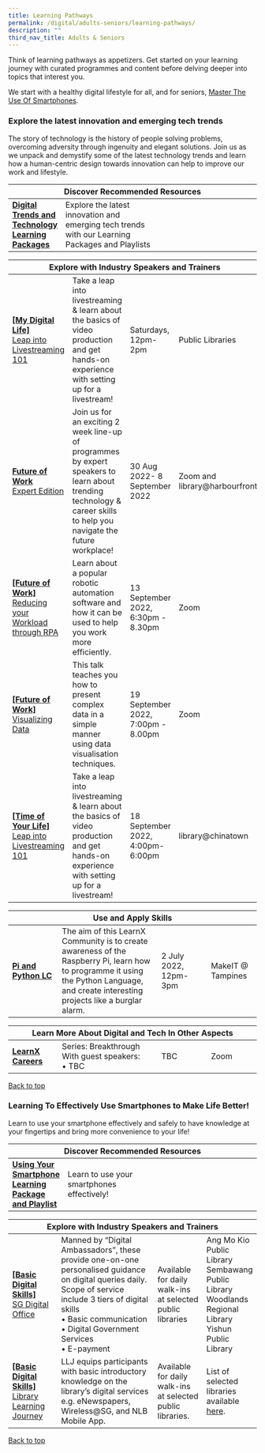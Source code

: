 ```yaml
---
title: Learning Pathways
permalink: /digital/adults-seniors/learning-pathways/
description: ""
third_nav_title: Adults & Seniors
---
```

<style type="text/css">
/* Links */
.content a { color: #322987; }
.content a:focus,
.content a:hover { color: #28216c; }

/* Button Outline */
.bp-button { padding-left: 1.5rem; padding-right: 1.5rem; }
.bp-button.is-primary-outline { border: 1px solid #322987; color: #322987; background-color: transparent; text-decoration: none; }
.bp-button.is-primary-outline:focus,
.bp-button.is-primary-outline:hover { border: 1px solid #322987; color: #cff2e8; background-color: #322987; text-decoration: none; }

/* Responsive Iframe */
.responsive-iframe { position: absolute; top: 0; left: 0; bottom: 0; right: 0; width: 100%; height: 100%; }
.responsive-iframe-container { position: relative; overflow: hidden; width: 100%; }
.responsive-iframe-container.ratio-16by9 { padding-top: 56.25%; }
.responsive-iframe-container.ratio-4by3 { padding-top: 75%; }
.responsive-iframe-container.ratio-3by2 { padding-top: 66.66%; }
.responsive-iframe-container.ratio-1by1 { padding-top: 100%; }
</style>
Think of learning pathways as appetizers. Get started on your learning journey with curated programmes and content before delving deeper into topics that interest you.

We start with a healthy digital lifestyle for all, and for seniors, <a href="#effectively-use-smartphones ">Master The Use Of Smartphones</a>.

<h3><b>Explore the latest innovation and emerging tech trends</b></h3>
The story of technology is the history of people solving problems, overcoming adversity through ingenuity and elegant solutions. Join us as we unpack and demystify some of the latest technology trends and learn how a human-centric design towards innovation can help to improve our work and lifestyle.

<div class="horizontal-scroll margin--bottom--lg">
  <table class="generic-table">
    <thead>
      <tr>
        <th colspan="4" class="is-uppercase has-weight-normal">Discover Recommended Resources</th>
      </tr>
    </thead>
    <tbody>
      <tr>
        <td style="width: 20%;"><a href="/digital/adults-seniors/content" target="_blank"><b>Digital Trends and Technology Learning Packages</b></a></td>
        <td style="width: 40%;">Explore the latest innovation and emerging tech trends with our Learning Packages and Playlists</td>
        <td style="width: 20%;"></td>
        <td style="width: 20%;"></td>
      </tr>
    </tbody>
  </table>
</div>

<div class="horizontal-scroll margin--bottom--lg">
  <table class="generic-table">
    <thead>
      <tr>
        <th colspan="4" class="is-uppercase has-weight-normal">Explore with Industry Speakers and Trainers</th>
      </tr>
    </thead>
    <tbody>
			<tr>
<td><a href="https://www.eventbrite.com/cc/my-digital-life-303169" target="_blank"><b>[My Digital Life]</b><br>Leap into Livestreaming 101</a></td>
        <td>Take a leap into livestreaming & learn about the basics of video production and get hands-on experience with setting up for a livestream!</td>
        <td>Saturdays, 12pm-2pm</td>
        <td>Public Libraries</td>
      </tr>
      <tr>
        <td style="width: 20%;"><a href="https://go.gov.sg/fowee2022" target="_blank"><b>Future of Work</b><br>Expert Edition</a></td>
        <td style="width: 40%;">Join us for an exciting 2 week line-up of programmes by expert speakers to learn about trending technology & career skills to help you navigate the future workplace!</td>
        <td style="width: 20%;"> 30 Aug 2022- 8 September 2022<br></td>
        <td style="width: 20%;">Zoom and library@harbourfront</td>
      </tr>
			<tr>
<td><a href="https://www.eventbrite.sg/e/reducing-your-workload-through-rpa-future-of-work-tickets-394955702137?aff=odcleoeventsincollection" target="_blank"><b>[Future of Work]</b><br>Reducing your Workload through RPA</a></td>
        <td>Learn about a popular robotic automation software and how it can be used to help you work more efficiently.
</td>
        <td>13 September 2022, <br>6:30pm - 8.30pm</td>
        <td>Zoom</td>
      </tr>
<tr>
<td><a href="https://www.eventbrite.sg/e/visualizing-data-future-of-work-tickets-409772389247?aff=odcleoeventsincollection" target="_blank"><b>[Future of Work]</b><br>Visualizing Data
</a></td>
        <td>This talk teaches you how to present complex data in a simple manner using data visualisation techniques.
</td>
        <td>19 September 2022, <br>7:00pm - 8.00pm</td>
        <td>Zoom</td>
      </tr>
			<tr>
	<td><a href="https://www.eventbrite.sg/e/leap-into-livestreaming-101-time-of-your-life-registration-398727934987" target="_blank"><b>[Time of Your Life]</b><br>Leap into Livestreaming 101
</a></td>
        <td>Take a leap into livestreaming & learn about the basics of video production and get hands-on experience with setting up for a livestream!
</td>
        <td> 18 September 2022, <br>4:00pm-6:00pm</td>
        <td>library@chinatown</td>
      </tr>
			    </tbody>
  </table>
</div>

<div class="horizontal-scroll margin--bottom--lg">
  <table class="generic-table">
    <thead>
      <tr>
        <th colspan="4" class="is-uppercase has-weight-normal">Use and Apply Skills</th>
      </tr>
    </thead>
    <tbody>
      <tr>
        <td style="width: 20%;"><a href="https://go.gov.sg/lcsessions" target="_blank"><b>Pi and Python LC</b></a></td>
        <td style="width: 40%;">The aim of this LearnX Community is to create awareness of the Raspberry Pi, learn how to programme it using the Python Language, and create interesting projects like a burglar alarm.</td>
        <td style="width: 20%;">2 July 2022, <br>12pm-3pm</td>
        <td style="width: 20%;">MakeIT @ Tampines</td>
      </tr>
    </tbody>
  </table>
</div>

<div class="horizontal-scroll margin--bottom--lg">
  <table class="generic-table">
    <thead>
      <tr>
        <th colspan="4" class="is-uppercase has-weight-normal">Learn More About Digital and Tech In Other Aspects</th>
      </tr>
    </thead>
    <tbody>
      <tr>
        <td style="width: 20%;"><a href="https://learning.nlb.gov.sg/careers/adults-seniors/learning-pathways" target="_blank"><b>LearnX Careers</b><br></a></td>
        <td style="width: 40%;">Series: Breakthrough<br>
With guest speakers:<br>
•	TBC<br></td>
        <td style="width: 20%;">TBC</td>
        <td style="width: 20%;">Zoom</td>
      </tr>
  </tbody>
  </table>
</div>

<p class="has-text-right margin--top--xl"><a href="#main-content">Back to top</a></p>


<h3 id="effectively-use-smartphones" class="margin--bottom--lg"><b>Learning To Effectively Use Smartphones to Make Life Better!</b></h3>
Learn to use your smartphone effectively and safely to have knowledge at your fingertips and bring more convenience to your life!

<div class="horizontal-scroll margin--bottom--lg">
  <table class="generic-table">
    <thead>
      <tr>
        <th colspan="4" class="is-uppercase has-weight-normal">Discover Recommended Resources</th>
      </tr>
    </thead>
    <tbody>
      <tr>
        <td style="width: 20%;"><a href="/digital/adults-seniors/content" target="_blank"><b>Using Your Smartphone Learning Package and Playlist</b></a></td>
        <td style="width: 40%;">Learn to use your smartphones effectively!</td>
        <td style="width: 20%;"></td>
        <td style="width: 20%;"></td>
      </tr>
       </tbody>
  </table>
</div>

<div class="horizontal-scroll margin--bottom--lg">
  <table class="generic-table">
    <thead>
      <tr>
        <th colspan="4" class="is-uppercase has-weight-normal">Explore with Industry Speakers and Trainers</th>
      </tr>
    </thead>
    <tbody>
      <tr>
        <td style="width: 20%;"><a href="https://www.imda.gov.sg/en/seniorsgodigital/Learn/Guided-Learning/SG-Digital-Community-Hubs" target="_blank"><b>[Basic Digital Skills]</b><br>SG Digital Office</a></td>
        <td style="width: 40%;"> Manned by “Digital Ambassadors”, these provide one-on-one personalised guidance on digital queries daily. Scope of service include 3 tiers of digital skills<br>
•	Basic communication<br>
•	Digital Government Services<br>
•	E-payment</td>
        <td style="width: 20%;">Available for daily walk-ins at selected public libraries</td>
        <td style="width: 20%;">Ang Mo Kio Public Library<br>
Sembawang Public Library<br>
Woodlands Regional Library<br>
Yishun Public Library<br></td>
      </tr>
      <tr>
        <td><a href="https://www.imda.gov.sg/en/seniorsgodigital/Learn/Guided-Learning/Learning-Journeys" target="_blank"><b>[Basic Digital Skills]</b><br>Library Learning Journey</a></td>
        <td>LLJ equips participants with basic introductory knowledge on the library’s digital services e.g. eNewspapers, Wireless@SG, and NLB Mobile App.</td>
        <td>Available for daily walk-ins at selected public libraries.</td>
        <td>List of selected libraries available <a href="https://www.imda.gov.sg/en/seniorsgodigital/Learn/Guided-Learning/Learning-Journeys" target="_blank">here</a>.</td>
      </tr>
    </tbody>
  </table>
</div>

<p class="has-text-right margin--top--xl"><a href="#main-content">Back to top</a></p>